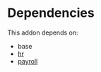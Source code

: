 # Dependencies

This addon depends on:

- base
- [hr](https://github.com/bringout/oca-ocb-hr/tree/dc1405e12dbe76ffb119a0feb323b56ae2c58522/odoo-bringout-oca-ocb-hr)
- [payroll](https://github.com/bringout/oca-payroll)
